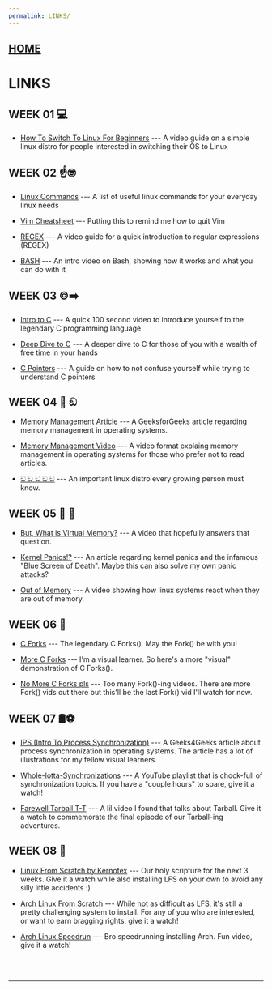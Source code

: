 ```yaml
---
permalink: LINKS/
---
```

## [HOME](../)

# LINKS

## WEEK 01 💻

* [How To Switch To Linux For Beginners](https://www.youtube.com/watch?v=IyT4wfz5ZMg&t=1202s/) ---
  A video guide on a simple linux distro for people interested in switching their OS to Linux

## WEEK 02 ☝️🤓

* [Linux Commands](https://www.hostinger.com/tutorials/linux-commands) ---
  A list of useful linux commands for your everyday linux needs

* [Vim Cheatsheet](https://quickref.me/vim) ---
  Putting this to remind me how to quit Vim

* [REGEX](https://www.youtube.com/watch?v=bgBWp9EIlMM) ---
  A video guide for a quick introduction to regular expressions (REGEX)

* [BASH](https://www.youtube.com/watch?v=I4EWvMFj37g) ---
  An intro video on Bash, showing how it works and what you can do with it 

## WEEK 03 ©️➡️ 

* [Intro to C](https://www.youtube.com/watch?v=U3aXWizDbQ4) ---
  A quick 100 second video to introduce yourself to the legendary C programming language

* [Deep Dive to C](https://www.youtube.com/watch?v=KJgsSFOSQv0) ---
  A deeper dive to C for those of you with a wealth of free time in your hands

* [C Pointers](https://www.youtube.com/watch?v=2ybLD6_2gKM) ---
  A guide on how to not confuse yourself while trying to understand C pointers

## WEEK 04 💾 ඞ

* [Memory Management Article](https://www.geeksforgeeks.org/memory-management-in-operating-system/) ---
  A GeeksforGeeks article regarding memory management in operating systems.

* [Memory Management Video](https://www.youtube.com/watch?v=p9yZNLeOj4s) ---
  A video format explaing memory management in operating systems for those who prefer not to read articles.

* [ඞ ඞ ඞ ඞ ඞ](https://github.com/Amog-OS/AmogOS) ---
  An important linux distro every growing person must know.

## WEEK 05 🫨 🧠

* [But, What is Virtual Memory?](https://www.youtube.com/watch?v=A9WLYbE0p-I) ---
  A video that hopefully answers that question.

* [Kernel Panics!?](https://www.makeuseof.com/tag/dont-panic-everything-you-need-to-know-about-kernel-panics/) ---
  An article regarding kernel panics and the infamous "Blue Screen of Death". Maybe this can also solve my own panic attacks?

* [Out of Memory](https://www.youtube.com/watch?v=Cm3-6cOwICU) ---
  A video showing how linux systems react when they are out of memory.

## WEEK 06 🍴

* [C Forks](https://www.youtube.com/watch?v=cex9XrZCU14) ---
  The legendary C Forks(). May the Fork() be with you!

* [More C Forks](https://www.youtube.com/watch?v=QD9YKSg3wCc) ---
  I'm a visual learner. So here's a more "visual" demonstration of C Forks().

* [No More C Forks pls](https://www.youtube.com/watch?v=xVSPv-9x3gk) ---
  Too many Fork()-ing videos. There are more Fork() vids out there but this'll be the last Fork() vid I'll watch for now.
  
## WEEK 07 🛢️⚽

* [IPS (Intro To Process Synchronization)](https://www.geeksforgeeks.org/introduction-of-process-synchronization/) ---
  A Geeks4Geeks article about process synchronization in operating systems. The article has a lot of illustrations for my fellow visual learners.

* [Whole-lotta-Synchronizations](https://www.youtube.com/watch?v=ph2awKa8r5Y&list=PLBlnK6fEyqRjDf_dmCEXgl6XjVKDDj0M2) ---
  A YouTube playlist that is chock-full of synchronization topics. If you have a "couple hours" to spare, give it a watch!

* [Farewell Tarball T-T](https://www.youtube.com/watch?v=ArHXYO-Ktzs&t=312s) ---
  A lil video I found that talks about Tarball. Give it a watch to commemorate the final episode of our Tarball-ing adventures. 

## WEEK 08 🐧

* [Linux From Scratch by Kernotex](https://www.youtube.com/playlist?list=PLyc5xVO2uDsDzdT8lkx430hZ-gY69wgS3) ---
  Our holy scripture for the next 3 weeks. Give it a watch while also installing LFS on your own to avoid any silly little accidents :)

* [Arch Linux From Scratch](https://www.youtube.com/watch?v=_JYIAaLrwcY) ---
  While not as difficult as LFS, it's still a pretty challenging system to install. For any of you who are interested, or want to earn bragging rights, give it a watch!
 
* [Arch Linux Speedrun](https://www.youtube.com/watch?v=8utpbbdj0LQ) ---
  Bro speedrunning installing Arch. Fun video, give it a watch!
<br>
<br>
<hr>
